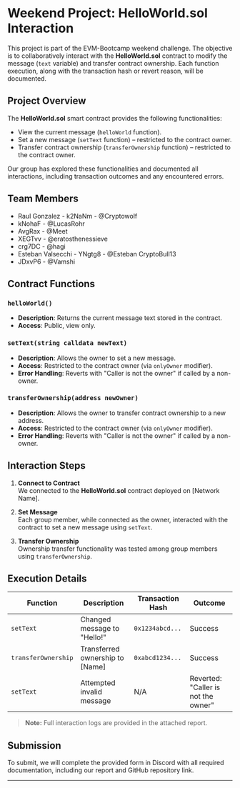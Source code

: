 # Weekend Project: HelloWorld.sol Interaction

This project is part of the EVM-Bootcamp weekend challenge. The objective is to collaboratively interact with the **HelloWorld.sol** contract to modify the message (`text` variable) and transfer contract ownership. Each function execution, along with the transaction hash or revert reason, will be documented.

## Project Overview

The **HelloWorld.sol** smart contract provides the following functionalities:
- View the current message (`helloWorld` function).
- Set a new message (`setText` function) – restricted to the contract owner.
- Transfer contract ownership (`transferOwnership` function) – restricted to the contract owner.

Our group has explored these functionalities and documented all interactions, including transaction outcomes and any encountered errors.

## Team Members
- Raul Gonzalez - k2NaNm - @Cryptowolf 
- kNohaF    - @LucasRohr 
- AvgRax    - @Meet
- XEGTvv    - @eratosthenessieve 
- crg7DC - @hagi 
- Esteban Valsecchi - YNgtg8 - @Esteban CryptoBull13 
- JDxvP6    - @Vamshi

## Contract Functions

### `helloWorld()`
- **Description**: Returns the current message text stored in the contract.
- **Access**: Public, view only.

### `setText(string calldata newText)`
- **Description**: Allows the owner to set a new message.
- **Access**: Restricted to the contract owner (via `onlyOwner` modifier).
- **Error Handling**: Reverts with "Caller is not the owner" if called by a non-owner.

### `transferOwnership(address newOwner)`
- **Description**: Allows the owner to transfer contract ownership to a new address.
- **Access**: Restricted to the contract owner (via `onlyOwner` modifier).
- **Error Handling**: Reverts with "Caller is not the owner" if called by a non-owner.

## Interaction Steps

1. **Connect to Contract**  
   We connected to the **HelloWorld.sol** contract deployed on [Network Name].

2. **Set Message**  
   Each group member, while connected as the owner, interacted with the contract to set a new message using `setText`.

3. **Transfer Ownership**  
   Ownership transfer functionality was tested among group members using `transferOwnership`.

## Execution Details

| Function           | Description                     | Transaction Hash                          | Outcome               |
|--------------------|---------------------------------|-------------------------------------------|-----------------------|
| `setText`          | Changed message to "Hello!"     | `0x1234abcd...`                           | Success               |
| `transferOwnership`| Transferred ownership to [Name] | `0xabcd1234...`                           | Success               |
| `setText`          | Attempted invalid message       | N/A                                       | Reverted: "Caller is not the owner" |

> **Note:** Full interaction logs are provided in the attached report.

## Submission

To submit, we will complete the provided form in Discord with all required documentation, including our report and GitHub repository link.

---